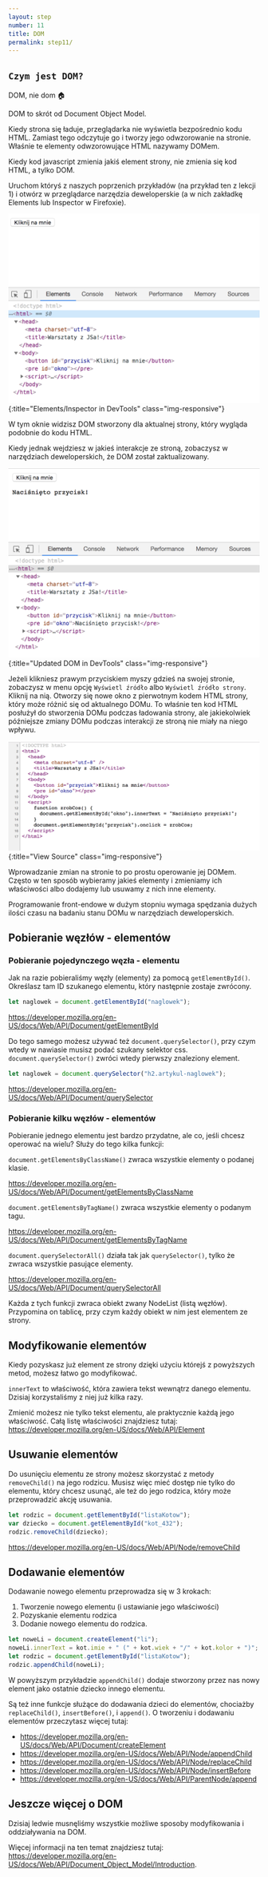 ```yaml
---
layout: step
number: 11
title: DOM
permalink: step11/
---
```


## `Czym jest DOM?`

DOM, nie dom 🏠

DOM to skrót od Document Object Model.

Kiedy strona się ładuje, przeglądarka nie wyświetla bezpośrednio kodu HTML. Zamiast tego odczytuje go i tworzy jego odwzorowanie na stronie. Właśnie te elementy odwzorowujące HTML nazywamy DOMem.

Kiedy kod javascript zmienia jakiś element strony, nie zmienia się kod HTML, a tylko DOM.

Uruchom któryś z naszych poprzenich przykładów (na przykład ten z lekcji 1) i otwórz w przeglądarce narzędzia deweloperskie (a w nich zakładkę Elements lub Inspector w Firefoxie).

![Elements/Inspector in DevTools](../assets/step-11a.png){:title="Elements/Inspector in DevTools" class="img-responsive"}

W tym oknie widzisz DOM stworzony dla aktualnej strony, który wygląda podobnie do kodu HTML.

Kiedy jednak wejdziesz w jakieś interakcje ze stroną, zobaczysz w narzędziach deweloperskich, że DOM został zaktualizowany.

![Updated DOM in DevTools](../assets/step-11b.png){:title="Updated DOM in DevTools" class="img-responsive"}

Jeżeli klikniesz prawym przyciskiem myszy gdzieś na swojej stronie, zobaczysz w menu opcję `Wyświetl źródło` albo `Wyświetl źródło strony`. Kliknij na nią. Otworzy się nowe okno z pierwotnym kodem HTML strony, który może różnić się od aktualnego DOMu. To właśnie ten kod HTML posłużył do stworzenia DOMu podczas ładowania strony, ale jakiekolwiek późniejsze zmiany DOMu podczas interakcji ze stroną nie miały na niego wpływu.

![View Source](../assets/step-11c.png){:title="View Source" class="img-responsive"}

Wprowadzanie zmian na stronie to po prostu operowanie jej DOMem. Często w ten sposób wybieramy jakieś elementy i zmieniamy ich właściwości albo dodajemy lub usuwamy z nich inne elementy.

Programowanie front-endowe w dużym stopniu wymaga spędzania dużych ilości czasu na badaniu stanu DOMu w narzędziach deweloperskich.

## Pobieranie węzłów - elementów

### Pobieranie pojedynczego węzła - elementu

Jak na razie pobieraliśmy węzły (elementy) za pomocą `getElementById()`. Określasz tam ID szukanego elementu, który następnie zostaje zwrócony.

```javascript
let naglowek = document.getElementById("naglowek");
```

<https://developer.mozilla.org/en-US/docs/Web/API/Document/getElementById>

Do tego samego możesz używać też `document.querySelector()`, przy czym wtedy w nawiasie musisz podać szukany selektor css. `document.querySelector()` zwróci wtedy pierwszy znaleziony element.

```javascript
let naglowek = document.querySelector("h2.artykul-naglowek");
```

<https://developer.mozilla.org/en-US/docs/Web/API/Document/querySelector>

### Pobieranie kilku węzłów - elementów

Pobieranie jednego elementu jest bardzo przydatne, ale co, jeśli chcesz operować na wielu? Służy do tego kilka funkcji:

`document.getElementsByClassName()` zwraca wszystkie elementy o podanej klasie.

<https://developer.mozilla.org/en-US/docs/Web/API/Document/getElementsByClassName>

`document.getElementsByTagName()` zwraca wszystkie elementy o podanym tagu.

<https://developer.mozilla.org/en-US/docs/Web/API/Document/getElementsByTagName>

`document.querySelectorAll()` działa tak jak `querySelector()`, tylko że zwraca wszystkie pasujące elementy.

<https://developer.mozilla.org/en-US/docs/Web/API/Document/querySelectorAll>

Każda z tych funkcji zwraca obiekt zwany NodeList (listą węzłów). Przypomina on tablicę, przy czym każdy obiekt w nim jest elementem ze strony.

## Modyfikowanie elementów

Kiedy pozyskasz już element ze strony dzięki użyciu którejś z powyższych metod, możesz łatwo go modyfikować.

`innerText` to właściwość, która zawiera tekst wewnątrz danego elementu. Dzisiaj korzystaliśmy z niej już kilka razy.

Zmienić możesz nie tylko tekst elementu, ale praktycznie każdą jego właściwość. Całą listę właściwości znajdziesz tutaj:
<https://developer.mozilla.org/en-US/docs/Web/API/Element>

## Usuwanie elementów

Do usunięciu elementu ze strony możesz skorzystać z metody `removeChild()` na jego rodzicu. Musisz więc mieć dostęp nie tylko do elementu, który chcesz usunąć, ale też do jego rodzica, który może przeprowadzić akcję usuwania.

```javascript
let rodzic = document.getElementById("listaKotow");
var dziecko = document.getElementById("kot_432");
rodzic.removeChild(dziecko);
```

<https://developer.mozilla.org/en-US/docs/Web/API/Node/removeChild>

## Dodawanie elementów

Dodawanie nowego elementu przeprowadza się w 3 krokach:

1. Tworzenie nowego elementu (i ustawianie jego właściwości)
2. Pozyskanie elementu rodzica
3. Dodanie nowego elementu do rodzica.

```javascript
let noweLi = document.createElement("li");
noweLi.innerText = kot.imie + " (" + kot.wiek + "/" + kot.kolor + ")";
let rodzic = document.getElementById("listaKotow");
rodzic.appendChild(noweLi);
```

W powyższym przykładzie `appendChild()` dodaje stworzony przez nas nowy element jako ostatnie dziecko innego elementu.

Są też inne funkcje służące do dodawania dzieci do elementów, chociażby `replaceChild()`, `insertBefore()`, i `append()`. O tworzeniu i dodawaniu elementów przeczytasz więcej tutaj:

- <https://developer.mozilla.org/en-US/docs/Web/API/Document/createElement>
- <https://developer.mozilla.org/en-US/docs/Web/API/Node/appendChild>
- <https://developer.mozilla.org/en-US/docs/Web/API/Node/replaceChild>
- <https://developer.mozilla.org/en-US/docs/Web/API/Node/insertBefore>
- <https://developer.mozilla.org/en-US/docs/Web/API/ParentNode/append>

## Jeszcze więcej o DOM

Dzisiaj ledwie musnęliśmy wszystkie możliwe sposoby modyfikowania i oddziaływania na DOM.

Więcej informacji na ten temat znajdziesz tutaj: <https://developer.mozilla.org/en-US/docs/Web/API/Document_Object_Model/Introduction>.
